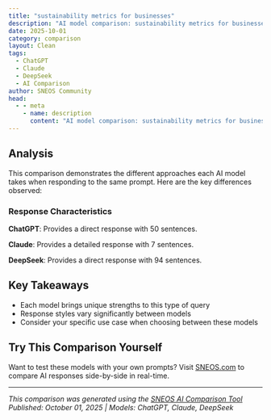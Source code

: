 ```yaml
---
title: "sustainability metrics for businesses"
description: "AI model comparison: sustainability metrics for businesses..."
date: 2025-10-01
category: comparison
layout: Clean
tags:
  - ChatGPT
  - Claude
  - DeepSeek
  - AI Comparison
author: SNEOS Community
head:
  - - meta
    - name: description
      content: "AI model comparison: sustainability metrics for businesses..."
---
```


<ChatComparison
  title="sustainability metrics for businesses"
  prompt="sustainability metrics for businesses"
  :responses='{
    "ChatGPT": "Sustainability metrics for businesses are indicators used to measure and track a company\u0027s environmental, social, and economic impacts. These metrics help organizations assess their performance in sustainable practices and make improvements where necessary. Here are some common sustainability metrics for businesses:\n\n### Environmental Metrics\n1. **Carbon Footprint (Greenhouse Gas Emissions)**\n   - Measures total greenhouse gas emissions (CO2, methane, etc.) from business operations.\n   - Often reported in metric tons of CO2 equivalent (tCO2e).\n\n2. **Energy Consumption**\n   - Total energy used (kWh or joules).\n   - Breakdown by renewable vs. non-renewable energy sources.\n\n3. **Water Usage**\n   - Amount of water consumed.\n   - Water intensity (water use per unit of production or revenue).\n\n4. **Waste Generation and Recycling**\n   - Total waste produced.\n   - Percentage of waste recycled or diverted from landfill.\n\n5. **Raw Material Usage**\n   - Quantity of raw materials used.\n   - Percentage of materials that are recycled or sustainably sourced.\n\n6. **Air and Water Pollution**\n   - Emissions of pollutants (NOx, SOx, particulate matter).\n   - Effluent discharge quality.\n\n### Social Metrics\n1. **Employee Health and Safety**\n   - Lost Time Injury Frequency Rate (LTIFR).\n   - Number of workplace accidents or fatalities.\n\n2. **Diversity and Inclusion**\n   - Gender diversity (percentage of women in workforce/leadership).\n   - Representation of minorities and underrepresented groups.\n\n3. **Employee Engagement and Satisfaction**\n   - Employee turnover rate.\n   - Employee satisfaction survey scores.\n\n4. **Community Impact**\n   - Investments in local community projects.\n   - Number of volunteer hours contributed by employees.\n\n5. **Fair Labor Practices**\n   - Compliance with labor laws.\n   - Use of living wages and fair compensation metrics.\n\n### Economic Metrics\n1. **Sustainable Revenue**\n   - Revenue derived from sustainable products or services.\n\n2. **Cost Savings from Sustainability Initiatives**\n   - Savings from energy efficiency, waste reduction, water conservation.\n\n3. **Supplier Sustainability**\n   - Percentage of suppliers meeting sustainability standards.\n\n4. **Innovation and R\u0026D in Sustainability**\n   - Investment amount in sustainable product development.\n\n5. **Long-Term Value Creation**\n   - Integration of Environmental, Social, and Governance (ESG) factors into financial performance.\n\n### Integrated Frameworks and Standards\n- Many companies use frameworks like:\n  - **Global Reporting Initiative (GRI)**\n  - **Sustainability Accounting Standards Board (SASB)**\n  - **Carbon Disclosure Project (CDP)**\n  - **United Nations Sustainable Development Goals (UN SDGs)**\n  - **Task Force on Climate-related Financial Disclosures (TCFD)**\n\n### Summary\nEffective sustainability metrics depend on the company\u0027s industry, size, and specific sustainability goals. Tracking these metrics enables businesses to improve their environmental footprint, social responsibility, and economic sustainability, often leading to enhanced reputation and long-term profitability.\n\nIf you want, I can also help with sector-specific sustainability metrics or examples of how companies report them.",
    "Claude": "# Sustainability Metrics for Businesses\n\n## **Environmental Metrics**\n\n### **Carbon \u0026 Climate**\n- **Carbon footprint** (Scope 1, 2, and 3 emissions)\n- **Carbon intensity** (emissions per unit of revenue/production)\n- **Renewable energy percentage**\n- **Energy efficiency** (energy consumption per unit output)\n- **Climate risk assessments**\n\n### **Resource Management**\n- **Water usage intensity**\n- **Waste diversion rate** (% diverted from landfills)\n- **Circular economy indicators** (recycling, reuse rates)\n- **Material intensity** (raw materials per unit of output)\n- **Biodiversity impact assessments**\n\n## **Social Metrics**\n\n### **Workforce**\n- **Employee diversity ratios** (gender, ethnicity, age)\n- **Pay equity gaps**\n- **Employee satisfaction/engagement scores**\n- **Training hours per employee**\n- **Health and safety incident rates**\n\n### **Community \u0026 Stakeholders**\n- **Community investment** ($ or % of revenue)\n- **Local supplier percentage**\n- **Customer satisfaction scores**\n- **Product safety metrics**\n- **Human rights assessments** in supply chain\n\n## **Governance Metrics**\n\n### **Leadership \u0026 Ethics**\n- **Board diversity**\n- **Ethics training completion rates**\n- **Whistleblower reports and resolution**\n- **Anti-corruption measures**\n- **Executive compensation ratios**\n\n### **Transparency \u0026 Accountability**\n- **Sustainability reporting completeness**\n- **Third-party certifications obtained**\n- **Stakeholder engagement frequency**\n- **Data verification rates**\n\n## **Popular Frameworks**\n\n| Framework | Focus | Best For |\n|-----------|-------|----------|\n| **GRI Standards** | Comprehensive reporting | Large enterprises |\n| **SASB** | Industry-specific, financially material | Public companies |\n| **UN SDGs** | Global development goals | All organizations |\n| **B Corp Assessment** | Holistic impact | Purpose-driven companies |\n| **TCFD** | Climate-related risks | Climate disclosure |\n\n## **Getting Started Tips**\n\n1. **Start small** - Choose 5-10 key metrics aligned with your business priorities\n2. **Ensure data quality** - Establish reliable measurement systems\n3. **Set baselines** - Measure current performance before setting targets\n4. **Benchmark** - Compare against industry standards and peers\n5. **Regular reporting** - Track progress quarterly or annually\n6. **Stakeholder input** - Include what matters to customers, investors, employees\n\nWould you like me to dive deeper into any specific category or help you identify the most relevant metrics for your particular industry?",
    "DeepSeek": "Of course. Here is a comprehensive guide to sustainability metrics for businesses, covering the \u0022why,\u0022 the core frameworks (ESG), and specific, actionable metrics across environmental, social, and governance pillars.\n\n### Why Measure Sustainability? The Business Case\n\nBefore diving into the metrics, it\u0027s crucial to understand why businesses invest in tracking them:\n\n*   **Risk Management:** Identify and mitigate environmental, social, and governance risks (e.g., supply chain disruptions, regulatory fines, reputational damage).\n*   **Cost Reduction:** Improving energy efficiency, reducing waste, and optimizing water use directly lower operational costs.\n*   **Investor Attraction:** ESG performance is a critical factor for a growing number of institutional investors and lenders.\n*   **Competitive Advantage \u0026 Market Positioning:** Meet consumer demand for sustainable products and services. Qualify for \u0022green\u0022 tenders.\n*   **Talent Attraction \u0026 Retention:** Employees, especially younger generations, prefer to work for companies with strong values and a positive impact.\n*   **Regulatory Compliance:** Stay ahead of increasingly stringent environmental and social regulations.\n\n---\n\n### The Core Framework: ESG\n\nMost modern sustainability reporting is structured around the three pillars of **ESG (Environmental, Social, and Governance)**. This is the language used by investors, ratings agencies (like MSCI, Sustainalytics), and frameworks (like SASB, GRI).\n\n---\n\n### 1. Environmental Metrics\n\nThese measure a company\u0027s impact on natural systems.\n\n| Category | Key Metric | Unit of Measurement | Why It Matters |\n| :--- | :--- | :--- | :--- |\n| **Climate \u0026 Energy** | **Greenhouse Gas (GHG) Emissions** | Tonnes of CO2-equivalent (tCO2e) | The single most important environmental metric. Broken into three \u0022Scopes\u0022:\u003Cbr\u003E\u2022 **Scope 1:** Direct emissions from owned sources (company vehicles, boilers).\u003Cbr\u003E\u2022 **Scope 2:** Indirect emissions from purchased electricity, heat, or steam.\u003Cbr\u003E\u2022 **Scope 3:** All other indirect emissions (supply chain, business travel, product use, waste). |\n| | **Energy Consumption** | Megawatt-hours (MWh) | Total energy used, broken down by source (renewable vs. non-renewable). |\n| | **Renewable Energy Usage** | % of total energy consumption | Shows progress in decarbonizing energy supply. |\n| **Water** | **Water Withdrawal** | Cubic meters (m\u00B3) | Total volume of water taken from all sources (municipal, surface, groundwater). |\n| | **Water Consumption** | Cubic meters (m\u00B3) | Volume of water used and not returned to the source (e.g., through evaporation, incorporation into products). |\n| **Waste** | **Total Waste Generated** | Tonnes (t) | Total waste produced by operations. |\n| | **Waste Diverted from Landfill** | % of total waste | Waste that is recycled, composted, or reused. A key circular economy metric. |\n| | **Hazardous Waste Generated** | Tonnes (t) | Critical for regulatory compliance and risk management. |\n| **Biodiversity \u0026 Land Use** | **Land Use \u0026 Habitat Impact** | Hectares (ha) | Area of land owned, managed, or impacted by operations, especially in sensitive areas. |\n\n---\n\n### 2. Social Metrics\n\nThese measure a company\u0027s impact on people\u2014employees, customers, suppliers, and communities.\n\n| Category | Key Metric | Unit of Measurement | Why It Matters |\n| :--- | :--- | :--- | :--- |\n| **Labor Practices \u0026 Human Rights** | **Employee Turnover Rate** | % (voluntary \u0026 involuntary) | Indicator of job satisfaction, company culture, and retention costs. |\n| | **Gender \u0026 Diversity Pay Gap** | % difference in pay | Measures pay equity between different demographic groups (e.g., gender, ethnicity). |\n| | **Workplace Injury Rate** | Recordable Incident Rate (RIR) or Lost Time Injury Rate (LTIR) | Direct measure of employee health and safety. |\n| | **Training Hours per Employee** | Hours/employee/year | Investment in employee development and skills. |\n| | **Supplier Code of Conduct Compliance** | % of suppliers assessed | Ensures ethical practices and human rights in the supply chain. |\n| **Diversity, Equity \u0026 Inclusion (DEI)** | **Diversity of Workforce** | % by gender, ethnicity, etc. | Representation across all levels, especially management and leadership. |\n| | **Inclusion \u0026 Engagement Score** | Score (e.g., from employee surveys) | Measures employee sentiment on belonging, fairness, and respect. |\n| **Customer \u0026 Community** | **Customer Satisfaction** | Net Promoter Score (NPS), Customer Satisfaction (CSAT) | Links social performance to business health. |\n| | **Data Privacy Breaches** | Number of incidents | Critical for trust and regulatory compliance (e.g., GDPR, CCPA). |\n| | **Community Investment** | Monetary value or % of pre-tax profit | Financial and in-kind contributions to local communities. |\n\n---\n\n### 3. Governance Metrics\n\nThese measure the systems, processes, and ethics by which a company is directed and controlled.\n\n| Category | Key Metric | Unit of Measurement | Why It Matters |\n| :--- | :--- | :--- | :--- |\n| **Board \u0026 Leadership** | **Board Diversity** | % of board members by gender, ethnicity, age, tenure, and independence. | Diverse boards make better decisions and mitigate groupthink. |\n| | **Board Expertise in ESG** | % of board members with ESG/sustainability expertise | Ensures oversight of material ESG risks and opportunities. |\n| **Ethics \u0026 Compliance** | **Ethics \u0026 Anti-Corruption Training** | % of employees trained | Mitigates legal, financial, and reputational risk. |\n| | **Public Policy \u0026 Lobbying** | Disclosure of positions and expenditures on climate, human rights, etc. | Ensures transparency and alignment with stated sustainability goals. |\n| **Risk \u0026 Transparency** | **ESG Reporting** | Yes/No (e.g., follows GRI, SASB, TCFD) | Commitment to transparency and stakeholder communication. |\n| | **Executive Compensation Linked to ESG** | % of executive bonus/compensation tied to ESG goals | Aligns leadership incentives with long-term sustainability performance. |\n\n---\n\n### Key Reporting Frameworks and Standards\n\nTo ensure consistency and comparability, businesses align their reporting with established frameworks:\n\n1.  **GRI (Global Reporting Initiative):** The most widely used global standard for comprehensive sustainability reporting, aimed at a broad stakeholder audience.\n2.  **SASB (Sustainability Accounting Standards Board):** Industry-specific standards that identify the ESG issues most material to financial performance. Now consolidated into the **IFRS Foundation\u0027s ISSB**.\n3.  **TCFD (Task Force on Climate-related Financial Disclosures):** A framework for disclosing climate-related financial risks and opportunities (now also under the ISSB).\n4.  **CDP (Carbon Disclosure Project):** A global system for companies, cities, and states to disclose their environmental impact, particularly on climate, water, and forests.\n5.  **UN Sustainable Development Goals (SDGs):** While not a reporting framework, companies often map their ESG metrics to the relevant SDGs to show their contribution to global priorities.\n\n### How to Get Started: A Simple Action Plan\n\n1.  **Materiality Assessment:** Identify the ESG issues that are most significant to your business and your stakeholders. *Don\u0027t try to measure everything at once.* Focus on what matters most.\n2.  **Benchmark:** Research what your competitors and industry leaders are reporting (using frameworks like SASB for guidance).\n3.  **Set Baselines:** Collect initial data for your most material metrics to understand your starting point.\n4.  **Set Goals:** Based on your baseline, set SMART (Specific, Measurable, Achievable, Relevant, Time-bound) goals (e.g., \u0022Reduce Scope 1 \u0026 2 emissions by 25% by 2030 from a 2022 baseline\u0022).\n5.  **Integrate Systems:** Incorporate data collection into existing business processes (e.g., HR for turnover, facilities for energy/water).\n6.  **Report and Communicate:** Start reporting, even if it\u0027s just internally or in a simple PDF. Transparency builds trust.\n\nBy systematically tracking these sustainability metrics, businesses can effectively manage their impact, unlock new value, and build resilience for the future."
  }'
  published-date="15:49"
/>

## Analysis

This comparison demonstrates the different approaches each AI model takes when responding to the same prompt. Here are the key differences observed:

### Response Characteristics

**ChatGPT**: Provides a direct response with 50 sentences. 

**Claude**: Provides a detailed response with 7 sentences. 

**DeepSeek**: Provides a direct response with 94 sentences. 

## Key Takeaways

- Each model brings unique strengths to this type of query
- Response styles vary significantly between models
- Consider your specific use case when choosing between these models

## Try This Comparison Yourself

Want to test these models with your own prompts? Visit [SNEOS.com](https://sneos.com) to compare AI responses side-by-side in real-time.

---

*This comparison was generated using the [SNEOS AI Comparison Tool](https://sneos.com)*
*Published: October 01, 2025 | Models: ChatGPT, Claude, DeepSeek*
